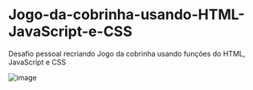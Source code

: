 # Jogo-da-cobrinha-usando-HTML-JavaScript-e-CSS
Desafio pessoal recriando Jogo da cobrinha usando funções do HTML, JavaScript e CSS

![image](https://user-images.githubusercontent.com/120617245/215974175-7cdc8619-a788-4094-909c-2a1db7b5e71b.png)

